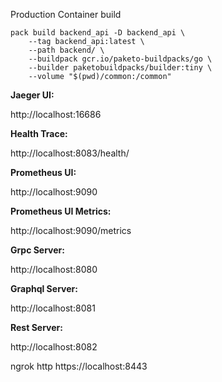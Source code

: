 Production Container build
```
pack build backend_api -D backend_api \
    --tag backend_api:latest \
    --path backend/ \
    --buildpack gcr.io/paketo-buildpacks/go \
    --builder paketobuildpacks/builder:tiny \
    --volume "$(pwd)/common:/common"
```

**Jaeger UI:**

http://localhost:16686

**Health Trace:**

http://localhost:8083/health/

**Prometheus UI:**

http://localhost:9090

**Prometheus UI Metrics:**

http://localhost:9090/metrics

**Grpc Server:**

http://localhost:8080

**Graphql Server:**

http://localhost:8081

**Rest Server:**

http://localhost:8082


ngrok http https://localhost:8443

